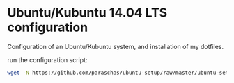 Ubuntu/Kubuntu 14.04 LTS configuration
===

Configuration of an Ubuntu/Kubuntu system, and installation of my dotfiles.

run the configuration script:
```sh
wget -N https://github.com/paraschas/ubuntu-setup/raw/master/ubuntu-setup.sh && chmod +x ubuntu-setup.sh && ./ubuntu-setup.sh && rm -v ubuntu-setup.sh
```
